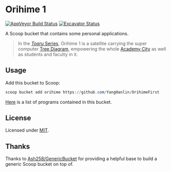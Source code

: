 # Orihime 1

[![AppVeyor Build Status](https://ci.appveyor.com/api/projects/status/gws56jqak0ns1iby?svg=true)](https://ci.appveyor.com/project/YangHanlin/OrihimeFirst) [![Excavator Status](https://github.com/YangHanlin/OrihimeFirst/workflows/Excavator/badge.svg)](https://github.com/YangHanlin/OrihimeFirst/actions?query=workflow%3AExcavator)

A Scoop bucket that contains some personal applications.

> In the [*Toaru* Series](https://en.wikipedia.org/wiki/A_Certain_Magical_Index), Orihime 1 is a satellite carrying the super computer [Tree Diagram](https://toarumajutsunoindex.fandom.com/wiki/Tree_Diagram), empowering the whole [Academy City](https://toarumajutsunoindex.fandom.com/wiki/Academy_City) as well as students and faculty in it.

## Usage

Add this bucket to Scoop:

```powershell
scoop bucket add orihime https://github.com/YangHanlin/OrihimeFirst
```

[Here](bucket) is a list of programs contained in this bucket.

## License

Licensed under [MIT](LICENSE).

## Thanks

Thanks to [Ash258/GenericBucket](https://github.com/Ash258/GenericBucket) for providing a helpful base to build a generic Scoop bucket on top of.
